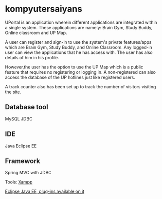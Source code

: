 kompyutersaiyans
================
UPortal is an application wherein different applications are integrated within a single system. These applications are namely: Brain Gym, Study Buddy, 
Online classroom and UP Map. 

A user can register and sign-in to use the system's private features/apps which are Brain Gym, Study Buddy, and Online Classroom. Any logged-in user can view the applications that he has access with. The user has also details of him in his profile. 

However,the user has the option to use the UP Map which is a public feature that requires no registering or logging in. A non-registered can also access the database
of the UP hotlines just like registered users.  

A track counter also has been set up to track the number of visitors visiting the site.

Database tool
--------------
MySQL
JDBC

IDE
--------------
Java Eclipse EE

Framework
---------------
Spring MVC with JDBC

Tools:
[Xampp](http://www.apachefriends.org/download.html)

[Eclipse Java EE, plug-ins available on it](http://www.eclipse.org/)






